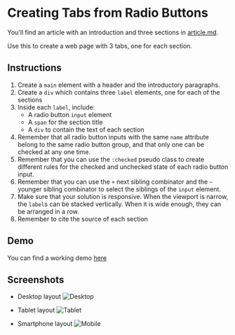 # Creating Tabs from Radio Buttons

You'll find an article with an introduction and three sections in [article.md](article.md).

Use this to create a web page with 3 tabs, one for each section.

## Instructions
 1. Create a `main` element with a header and the introductory paragraphs.
 2. Create a `div` which contains three `label` elements, one for each of the sections
 3. Inside each `label`, include:
    * A radio button `input` element
    * A `span` for the section title
    * A `div` to contain the text of each section
4. Remember that all radio button inputs with the same `name` attribute belong to the same radio button group, and that only one can be checked at any one time.
5. Remember that you can use the `:checked` pseudo class to create different rules for the checked and unchecked state of each radio button input.
6. Remember that you can use the `+` next sibling combinator and the  `~` younger sibling combinator to select the siblings of the `input` element.
7. Make sure that your solution is responsive. When the viewport is narrow, the `label`s can be stacked vertically. When it is wide enough, they can be arranged in a row.
8. Remember to cite the source of each section

## Demo
You can find a working demo [here](https://funforks.github.io/UIB-data-checkbox-menu/)

## Screenshots
* Desktop layout
![Desktop](images/desktop.png)

* Tablet layout
![Tablet](images/tablet.png)

* Smartphone layout
![Mobile](images/mobile.png)
